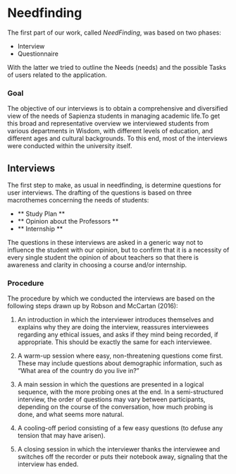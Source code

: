 # Needfinding

The first part of our work, called *NeedFinding*, was based on two phases:

- Interview
- Questionnaire

With the latter we tried to outline the Needs (needs) and the possible Tasks of users related to the application.

### Goal
The objective of our interviews is to obtain a comprehensive and diversified view of the needs of Sapienza students in managing academic life.To get this broad and representative overview we interviewed students from various departments in Wisdom, with different levels of education, and different ages and cultural backgrounds. To this end, most of the interviews were conducted within the university itself.

## Interviews
The first step to make, as usual in needfinding, is determine questions for user interviews. The drafting of the questions is based on three macrothemes concerning 
the needs of students:

- ** Study Plan **
- ** Opinion about the Professors **
- ** Internship **

The questions in these interviews are asked in a generic way not to influence the student with our opinion, but to confirm 
that it is a necessity of every single student the opinion of about teachers so that there is awareness and clarity
in choosing a course and/or internship.

### Procedure
The procedure by which we conducted the interviews are based on the following steps drawn up by Robson and McCartan (2016):
1. An introduction in which the interviewer introduces themselves and explains why they are doing the interview, reassures interviewees regarding any ethical issues, and asks if they mind being recorded, if appropriate. This should be exactly the same for each interviewee.

2. A warm-up session where easy, non-threatening questions come first. These may include questions about demographic information, such as “What area of the country do you live in?”

3. A main session in which the questions are presented in a logical sequence, with the more probing ones at the end. In a semi-structured interview, the order of questions may vary between participants, depending on the course of the conversation, how much probing is done, and what seems more natural.

4. A cooling-off period consisting of a few easy questions (to defuse any tension that may have arisen).

5. A closing session in which the interviewer thanks the interviewee and switches off the recorder or puts their notebook away, signaling that the interview has ended.

